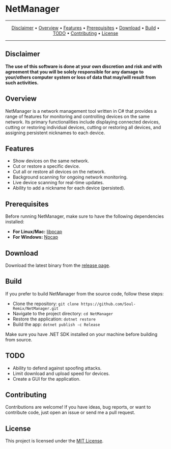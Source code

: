 # NetManager

---

<p align="center">
  <a href="#disclaimer">Disclaimer</a> &bull;
  <a href="#overview">Overview</a> &bull;
  <a href="#features">Features</a> &bull;
  <a href="#prerequisites">Prerequisites</a> &bull;
  <a href="#download">Download</a> &bull;
  <a href="#build">Build</a> &bull;
  <a href="#todo">TODO</a> &bull;
  <a href="#contributing">Contributing</a> &bull;
  <a href="#license">License</a>
</p>

---

## Disclaimer

**The use of this software is done at your own discretion and risk and with agreement that you will be solely responsible for any damage to your/others computer system or loss of data that may/will result from such activities.**

## Overview

NetManager is a network management tool written in C# that provides a range of features for monitoring and controlling devices on the same network. Its primary functionalities include displaying connected devices, cutting or restoring individual devices, cutting or restoring all devices, and assigning persistent nicknames to each device.

## Features

- Show devices on the same network.
- Cut or restore a specific device.
- Cut all or restore all devices on the network.
- Background scanning for ongoing network monitoring.
- Live device scanning for real-time updates.
- Ability to add a nickname for each device (persisted).

## Prerequisites

Before running NetManager, make sure to have the following dependencies installed:

- **For Linux/Mac:** [libpcap](https://www.tcpdump.org/)
- **For Windows:** [Npcap](https://npcap.org/)

## Download

Download the latest binary from the [release page](https://github.com/soul-remix/NetManager/releases).

## Build

If you prefer to build NetManager from the source code, follow these steps: 

- Clone the repository:  `git clone https://github.com/Soul-Remix/NetManager.git`
- Navigate to the project directory:  `cd NetManager`
- Restore the application:  `dotnet restore`
- Build the app:  `dotnet publish -c Release`

Make sure you have .NET SDK installed on your machine before building from source.

## TODO

- Ability to defend against spoofing attacks.
- Limit download and upload speed for devices.
- Create a GUI for the application.

## Contributing

Contributions are welcome! If you have ideas, bug reports, or want to contribute code, just open an issue or send me a pull request.

## License

This project is licensed under the [MIT License](LICENSE).
